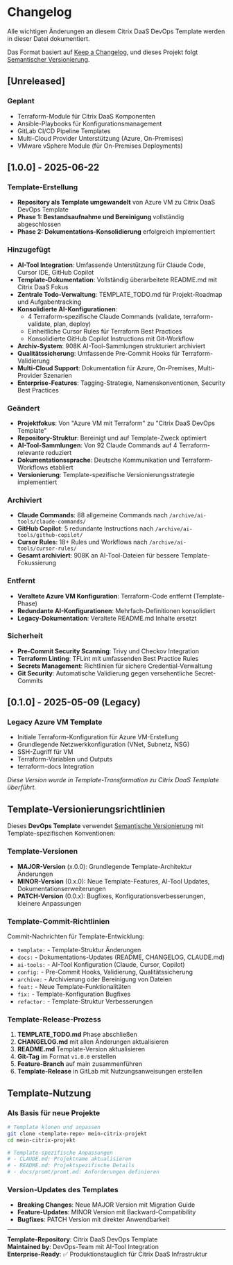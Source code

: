 # Changelog

Alle wichtigen Änderungen an diesem Citrix DaaS DevOps Template werden in dieser Datei dokumentiert.

Das Format basiert auf [Keep a Changelog](https://keepachangelog.com/de/1.0.0/),
und dieses Projekt folgt [Semantischer Versionierung](https://semver.org/lang/de/).

## [Unreleased]

### Geplant
- Terraform-Module für Citrix DaaS Komponenten
- Ansible-Playbooks für Konfigurationsmanagement
- GitLab CI/CD Pipeline Templates
- Multi-Cloud Provider Unterstützung (Azure, On-Premises)
- VMware vSphere Module (für On-Premises Deployments)

## [1.0.0] - 2025-06-22

### Template-Erstellung
- **Repository als Template umgewandelt** von Azure VM zu Citrix DaaS DevOps Template
- **Phase 1: Bestandsaufnahme und Bereinigung** vollständig abgeschlossen
- **Phase 2: Dokumentations-Konsolidierung** erfolgreich implementiert

### Hinzugefügt
- **AI-Tool Integration**: Umfassende Unterstützung für Claude Code, Cursor IDE, GitHub Copilot
- **Template-Dokumentation**: Vollständig überarbeitete README.md mit Citrix DaaS Fokus
- **Zentrale Todo-Verwaltung**: TEMPLATE_TODO.md für Projekt-Roadmap und Aufgabentracking
- **Konsolidierte AI-Konfigurationen**: 
  - 4 Terraform-spezifische Claude Commands (validate, terraform-validate, plan, deploy)
  - Einheitliche Cursor Rules für Terraform Best Practices
  - Konsolidierte GitHub Copilot Instructions mit Git-Workflow
- **Archiv-System**: 908K AI-Tool-Sammlungen strukturiert archiviert
- **Qualitätssicherung**: Umfassende Pre-Commit Hooks für Terraform-Validierung
- **Multi-Cloud Support**: Dokumentation für Azure, On-Premises, Multi-Provider Szenarien
- **Enterprise-Features**: Tagging-Strategie, Namenskonventionen, Security Best Practices

### Geändert
- **Projektfokus**: Von "Azure VM mit Terraform" zu "Citrix DaaS DevOps Template"
- **Repository-Struktur**: Bereinigt und auf Template-Zweck optimiert
- **AI-Tool-Sammlungen**: Von 92 Claude Commands auf 4 Terraform-relevante reduziert
- **Dokumentationssprache**: Deutsche Kommunikation und Terraform-Workflows etabliert
- **Versionierung**: Template-spezifische Versionierungsstrategie implementiert

### Archiviert
- **Claude Commands**: 88 allgemeine Commands nach `/archive/ai-tools/claude-commands/`
- **GitHub Copilot**: 5 redundante Instructions nach `/archive/ai-tools/github-copilot/`
- **Cursor Rules**: 18+ Rules und Workflows nach `/archive/ai-tools/cursor-rules/`
- **Gesamt archiviert**: 908K an AI-Tool-Dateien für bessere Template-Fokussierung

### Entfernt
- **Veraltete Azure VM Konfiguration**: Terraform-Code entfernt (Template-Phase)
- **Redundante AI-Konfigurationen**: Mehrfach-Definitionen konsolidiert
- **Legacy-Dokumentation**: Veraltete README.md Inhalte ersetzt

### Sicherheit
- **Pre-Commit Security Scanning**: Trivy und Checkov Integration
- **Terraform Linting**: TFLint mit umfassenden Best Practice Rules
- **Secrets Management**: Richtlinien für sichere Credential-Verwaltung
- **Git Security**: Automatische Validierung gegen versehentliche Secret-Commits

## [0.1.0] - 2025-05-09 (Legacy)

### Legacy Azure VM Template
- Initiale Terraform-Konfiguration für Azure VM-Erstellung
- Grundlegende Netzwerkkonfiguration (VNet, Subnetz, NSG)
- SSH-Zugriff für VM
- Terraform-Variablen und Outputs
- terraform-docs Integration

*Diese Version wurde in Template-Transformation zu Citrix DaaS Template überführt.*

## Template-Versionierungsrichtlinien

Dieses **DevOps Template** verwendet [Semantische Versionierung](https://semver.org/lang/de/) mit Template-spezifischen Konventionen:

### Template-Versionen
- **MAJOR-Version** (x.0.0): Grundlegende Template-Architektur Änderungen
- **MINOR-Version** (0.x.0): Neue Template-Features, AI-Tool Updates, Dokumentationserweiterungen
- **PATCH-Version** (0.0.x): Bugfixes, Konfigurationsverbesserungen, kleinere Anpassungen

### Template-Commit-Richtlinien

Commit-Nachrichten für Template-Entwicklung:
- `template:` - Template-Struktur Änderungen
- `docs:` - Dokumentations-Updates (README, CHANGELOG, CLAUDE.md)
- `ai-tools:` - AI-Tool Konfiguration (Claude, Cursor, Copilot)
- `config:` - Pre-Commit Hooks, Validierung, Qualitätssicherung
- `archive:` - Archivierung oder Bereinigung von Dateien
- `feat:` - Neue Template-Funktionalitäten
- `fix:` - Template-Konfiguration Bugfixes
- `refactor:` - Template-Struktur Verbesserungen

### Template-Release-Prozess

1. **TEMPLATE_TODO.md** Phase abschließen
2. **CHANGELOG.md** mit allen Änderungen aktualisieren
3. **README.md** Template-Version aktualisieren
4. **Git-Tag** im Format `v1.0.0` erstellen
5. **Feature-Branch** auf main zusammenführen
6. **Template-Release** in GitLab mit Nutzungsanweisungen erstellen

## Template-Nutzung

### Als Basis für neue Projekte
```bash
# Template klonen und anpassen
git clone <template-repo> mein-citrix-projekt
cd mein-citrix-projekt

# Template-spezifische Anpassungen
# - CLAUDE.md: Projektname aktualisieren
# - README.md: Projektspezifische Details
# - docs/promt/promt.md: Anforderungen definieren
```

### Version-Updates des Templates
- **Breaking Changes**: Neue MAJOR Version mit Migration Guide
- **Feature-Updates**: MINOR Version mit Backward-Compatibility
- **Bugfixes**: PATCH Version mit direkter Anwendbarkeit

---

**Template-Repository**: Citrix DaaS DevOps Template  
**Maintained by**: DevOps-Team mit AI-Tool Integration  
**Enterprise-Ready**: ✅ Produktionstauglich für Citrix DaaS Infrastruktur